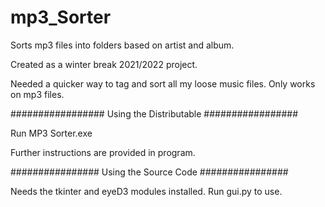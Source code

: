 # mp3_Sorter
Sorts mp3 files into folders based on artist and album.

Created as a winter break 2021/2022 project.

Needed a quicker way to tag and sort all my loose music files. Only works on mp3 files.

#################
Using the Distributable
#################

Run MP3 Sorter.exe

Further instructions are provided in program.


################
Using the Source Code
################

Needs the tkinter and eyeD3 modules installed. 
Run gui.py to use.

